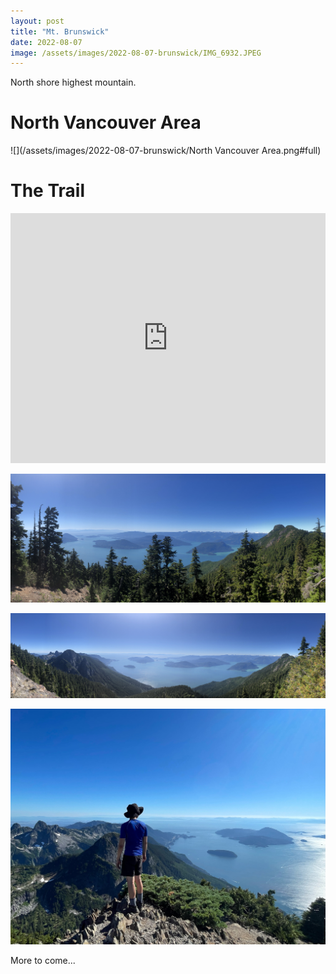 ```yaml
---
layout: post
title: "Mt. Brunswick"
date: 2022-08-07
image: /assets/images/2022-08-07-brunswick/IMG_6932.JPEG
---
```

North shore highest mountain.

# North Vancouver Area
![](/assets/images/2022-08-07-brunswick/North Vancouver Area.png#full)

# The Trail
<iframe class="alltrails" src="https://www.alltrails.com/widget/recording/evening-hike-at-brunswick-mountain-trail-ccc0aa1?u=m" width="100%" height="400" frameborder="0" scrolling="no" marginheight="0" marginwidth="0" title="AllTrails: Trail Guides and Maps for Hiking, Camping, and Running"></iframe>

![](/assets/images/2022-08-07-brunswick/IMG_6819.jpeg#full)

![](/assets/images/2022-08-07-brunswick/IMG_6844.jpeg#full)

![](/assets/images/2022-08-07-brunswick/IMG_0394.JPG)

More to come...
